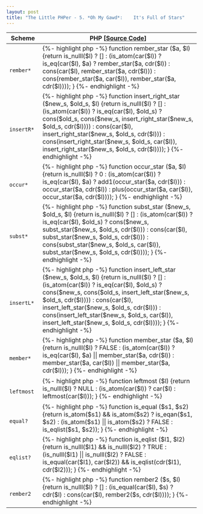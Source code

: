 ```yaml
---
layout: post
title: "The Little PHPer - 5. *Oh My Gawd*:    It's Full of Stars"
---
```


<style>
.post-title {
    font-size: 35px;   
}
</style>

<table>
    <thead>
        <tr>
            <th>
                Scheme
            </th>
            <th>
                PHP <span class="sc-ref">[<a href="https://github.com/whitephp/the-little-phper/blob/master/src/chapter_5.php" target="_whitephp-ref">Source Code</a>]</span>
            </th>
        </tr>
    </thead>
    <tbody>
        <tr>
            <td>
            <code>
            rember*
            </code>
            </td>
            <td>
            {%- highlight php -%}
function rember_star
($a, $l)
{return
    is_nulll($l) ? []
    : (is_atom(car($l)) ? 
        is_eq(car($l), $a) ? rember_star($a, cdr($l)) 
        : cons(car($l), rember_star($a, cdr($l)))
      : cons(rember_star($a, car($l)), rember_star($a, cdr($l))));
}
            {%- endhighlight -%}
            </td>
        </tr>
        <tr>
            <td>
            <code>
            insertR*
            </code>
            </td>
            <td>
            {%- highlight php -%}
function insert_right_star
($new_s, $old_s, $l)
{return 
    is_nulll($l) ? []
    : (is_atom(car($l)) ? 
        is_eq(car($l), $old_s) ? 
          cons($old_s, cons($new_s, insert_right_star($new_s, $old_s, cdr($l)))) 
        : cons(car($l), insert_right_star($new_s, $old_s, cdr($l)))
      : cons(insert_right_star($new_s, $old_s, car($l)),
             insert_right_star($new_s, $old_s, cdr($l))));
}
            {%- endhighlight -%}
            </td>
        </tr>
        <tr>
            <td>
            <code>
            occur*
            </code>
            </td>
            <td>
            {%- highlight php -%}
function occur_star
($a, $l)
{return
is_nulll($l) ? 0 
: (is_atom(car($l)) ?
    is_eq(car($l), $a) ? add1(occur_star($a, cdr($l)))
    : occur_star($a, cdr($l))
  : plus(occur_star($a, car($l)), occur_star($a, cdr($l))));
}
            {%- endhighlight -%}
            </td>
        </tr>
        <tr>
            <td>
            <code>
            subst*
            </code>
            </td>
            <td>
            {%- highlight php -%}
function subst_star
($new_s, $old_s, $l)
{return 
    is_nulll($l) ? []
    : (is_atom(car($l)) ?
        is_eq(car($l), $old_s) ? 
          cons($new_s, subst_star($new_s, $old_s, cdr($l)))
        : cons(car($l), subst_star($new_s, $old_s, cdr($l))) 
    : cons(subst_star($new_s, $old_s, car($l)),
           subst_star($new_s, $old_s, cdr($l))));
}
            {%- endhighlight -%}
            </td>
        </tr>
        <tr>
            <td>
            <code>
            insertL*
            </code>
            </td>
            <td>
            {%- highlight php -%}
function insert_left_star
($new_s, $old_s, $l)
{return 
    is_nulll($l) ? []
    : (is_atom(car($l)) ?
        is_eq(car($l), $old_s) ? 
          cons($new_s, cons($old_s, insert_left_star($new_s, $old_s, cdr($l))))
        : cons(car($l), insert_left_star($new_s, $old_s, cdr($l)))
      : cons(insert_left_star($new_s, $old_s, car($l)),
             insert_left_star($new_s, $old_s, cdr($l))));
}
            {%- endhighlight -%}
            </td>
        </tr>
        <tr>
            <td>
            <code>
            member*
            </code>
            </td>
            <td>
            {%- highlight php -%}
function member_star
($a, $l)
{return
    is_nulll($l) ? FALSE
    : (is_atom(car($l)) ? is_eq(car($l), $a) || member_star($a, cdr($l))
      : member_star($a, car($l)) || member_star($a, cdr($l)));
}
            {%- endhighlight -%}
            </td>
        </tr>
        <tr>
            <td>
            <code>
            leftmost
            </code>
            </td>
            <td>
            {%- highlight php -%}
function leftmost
($l)
{return 
    is_nulll($l) ? NULL 
    : (is_atom(car($l)) ? car($l) 
      : leftmost(car($l)));
}
            {%- endhighlight -%}
            </td>
        </tr>
        <tr>
            <td>
            <code>
            equal?
            </code>
            </td>
            <td>
            {%- highlight php -%}
function is_equal
($s1, $s2)
{return 
is_atom($s1) && is_atom($s2) ? is_eqan($s1, $s2)
: (is_atom($s1) || is_atom($s2) ? FALSE
   : is_eqlist($s1, $s2));
}
            {%- endhighlight -%}
            </td>
        </tr>
        <tr>
            <td>
            <code>
            eqlist?
            </code>
            </td>
            <td>
            {%- highlight php -%}
function is_eqlist
($l1, $l2)
{return 
    is_nulll($l1) && is_nulll($l2) ? TRUE
    : (is_nulll($l1) || is_nulll($l2) ? FALSE
      : is_equal(car($l1), car($l2)) && is_eqlist(cdr($l1), cdr($l2)));
}
            {%- endhighlight -%}
            </td>
        </tr>
        <tr>
            <td>
            <code>
            rember2
            </code>
            </td>
            <td>
            {%- highlight php -%}
function rember2
($s, $l)
{return
    is_nulll($l) ? []
    : (is_equal(car($l), $s) ? cdr($l)
      : cons(car($l), rember2($s, cdr($l))));
}
            {%- endhighlight -%}
            </td>
        </tr>
    </tbody>
</table>
